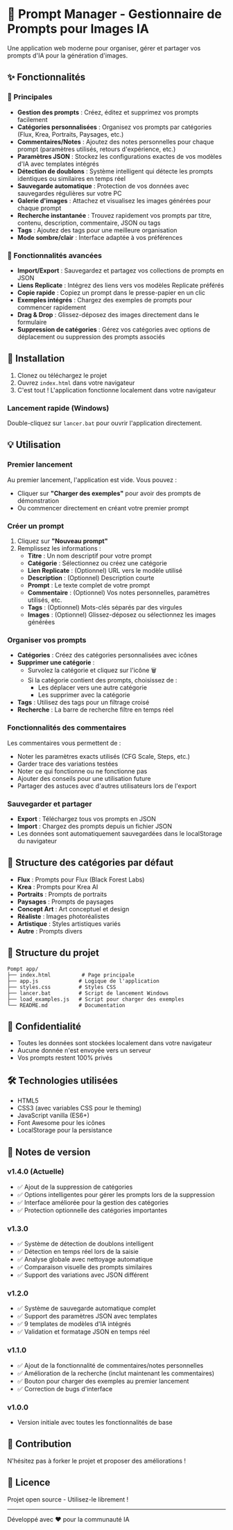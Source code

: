 # 📝 Prompt Manager - Gestionnaire de Prompts pour Images IA

Une application web moderne pour organiser, gérer et partager vos prompts d'IA pour la génération d'images.

## ✨ Fonctionnalités

### 🎯 Principales
- **Gestion des prompts** : Créez, éditez et supprimez vos prompts facilement
- **Catégories personnalisées** : Organisez vos prompts par catégories (Flux, Krea, Portraits, Paysages, etc.)
- **Commentaires/Notes** : Ajoutez des notes personnelles pour chaque prompt (paramètres utilisés, retours d'expérience, etc.)
- **Paramètres JSON** : Stockez les configurations exactes de vos modèles d'IA avec templates intégrés
- **Détection de doublons** : Système intelligent qui détecte les prompts identiques ou similaires en temps réel
- **Sauvegarde automatique** : Protection de vos données avec sauvegardes régulières sur votre PC
- **Galerie d'images** : Attachez et visualisez les images générées pour chaque prompt
- **Recherche instantanée** : Trouvez rapidement vos prompts par titre, contenu, description, commentaire, JSON ou tags
- **Tags** : Ajoutez des tags pour une meilleure organisation
- **Mode sombre/clair** : Interface adaptée à vos préférences

### 🔧 Fonctionnalités avancées
- **Import/Export** : Sauvegardez et partagez vos collections de prompts en JSON
- **Liens Replicate** : Intégrez des liens vers vos modèles Replicate préférés
- **Copie rapide** : Copiez un prompt dans le presse-papier en un clic
- **Exemples intégrés** : Chargez des exemples de prompts pour commencer rapidement
- **Drag & Drop** : Glissez-déposez des images directement dans le formulaire
- **Suppression de catégories** : Gérez vos catégories avec options de déplacement ou suppression des prompts associés

## 🚀 Installation

1. Clonez ou téléchargez le projet
2. Ouvrez `index.html` dans votre navigateur
3. C'est tout ! L'application fonctionne localement dans votre navigateur

### Lancement rapide (Windows)
Double-cliquez sur `lancer.bat` pour ouvrir l'application directement.

## 💡 Utilisation

### Premier lancement
Au premier lancement, l'application est vide. Vous pouvez :
- Cliquer sur **"Charger des exemples"** pour avoir des prompts de démonstration
- Ou commencer directement en créant votre premier prompt

### Créer un prompt
1. Cliquez sur **"Nouveau prompt"**
2. Remplissez les informations :
   - **Titre** : Un nom descriptif pour votre prompt
   - **Catégorie** : Sélectionnez ou créez une catégorie
   - **Lien Replicate** : (Optionnel) URL vers le modèle utilisé
   - **Description** : (Optionnel) Description courte
   - **Prompt** : Le texte complet de votre prompt
   - **Commentaire** : (Optionnel) Vos notes personnelles, paramètres utilisés, etc.
   - **Tags** : (Optionnel) Mots-clés séparés par des virgules
   - **Images** : (Optionnel) Glissez-déposez ou sélectionnez les images générées

### Organiser vos prompts
- **Catégories** : Créez des catégories personnalisées avec icônes
- **Supprimer une catégorie** : 
  - Survolez la catégorie et cliquez sur l'icône 🗑️
  - Si la catégorie contient des prompts, choisissez de :
    - Les déplacer vers une autre catégorie
    - Les supprimer avec la catégorie
- **Tags** : Utilisez des tags pour un filtrage croisé
- **Recherche** : La barre de recherche filtre en temps réel

### Fonctionnalités des commentaires
Les commentaires vous permettent de :
- Noter les paramètres exacts utilisés (CFG Scale, Steps, etc.)
- Garder trace des variations testées
- Noter ce qui fonctionne ou ne fonctionne pas
- Ajouter des conseils pour une utilisation future
- Partager des astuces avec d'autres utilisateurs lors de l'export

### Sauvegarder et partager
- **Export** : Téléchargez tous vos prompts en JSON
- **Import** : Chargez des prompts depuis un fichier JSON
- Les données sont automatiquement sauvegardées dans le localStorage du navigateur

## 🎨 Structure des catégories par défaut

- **Flux** : Prompts pour Flux (Black Forest Labs)
- **Krea** : Prompts pour Krea AI
- **Portraits** : Prompts de portraits
- **Paysages** : Prompts de paysages
- **Concept Art** : Art conceptuel et design
- **Réaliste** : Images photoréalistes
- **Artistique** : Styles artistiques variés
- **Autre** : Prompts divers

## 📁 Structure du projet

```
Pompt app/
├── index.html          # Page principale
├── app.js             # Logique de l'application
├── styles.css         # Styles CSS
├── lancer.bat         # Script de lancement Windows
├── load_examples.js   # Script pour charger des exemples
└── README.md          # Documentation
```

## 🔐 Confidentialité

- Toutes les données sont stockées localement dans votre navigateur
- Aucune donnée n'est envoyée vers un serveur
- Vos prompts restent 100% privés

## 🛠️ Technologies utilisées

- HTML5
- CSS3 (avec variables CSS pour le theming)
- JavaScript vanilla (ES6+)
- Font Awesome pour les icônes
- LocalStorage pour la persistance

## 📝 Notes de version

### v1.4.0 (Actuelle)
- ✅ Ajout de la suppression de catégories
- ✅ Options intelligentes pour gérer les prompts lors de la suppression
- ✅ Interface améliorée pour la gestion des catégories
- ✅ Protection optionnelle des catégories importantes

### v1.3.0
- ✅ Système de détection de doublons intelligent
- ✅ Détection en temps réel lors de la saisie
- ✅ Analyse globale avec nettoyage automatique
- ✅ Comparaison visuelle des prompts similaires
- ✅ Support des variations avec JSON différent

### v1.2.0
- ✅ Système de sauvegarde automatique complet
- ✅ Support des paramètres JSON avec templates
- ✅ 9 templates de modèles d'IA intégrés
- ✅ Validation et formatage JSON en temps réel

### v1.1.0
- ✅ Ajout de la fonctionnalité de commentaires/notes personnelles
- ✅ Amélioration de la recherche (inclut maintenant les commentaires)
- ✅ Bouton pour charger des exemples au premier lancement
- ✅ Correction de bugs d'interface

### v1.0.0
- Version initiale avec toutes les fonctionnalités de base

## 🤝 Contribution

N'hésitez pas à forker le projet et proposer des améliorations !

## 📄 Licence

Projet open source - Utilisez-le librement !

---

Développé avec ❤️ pour la communauté IA